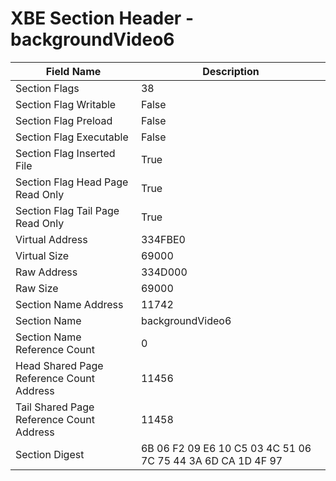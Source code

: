 # XBE Section Header - backgroundVideo6

| Field Name | Description |
|---|---|
| Section Flags | 38 |
| Section Flag Writable | False |
| Section Flag Preload | False |
| Section Flag Executable | False |
| Section Flag Inserted File | True |
| Section Flag Head Page Read Only | True |
| Section Flag Tail Page Read Only | True |
| Virtual Address | 334FBE0 |
| Virtual Size | 69000 |
| Raw Address | 334D000 |
| Raw Size | 69000 |
| Section Name Address | 11742 |
| Section Name | backgroundVideo6 |
| Section Name Reference Count | 0 |
| Head Shared Page Reference Count Address | 11456 |
| Tail Shared Page Reference Count Address | 11458 |
| Section Digest | 6B 06 F2 09 E6 10 C5 03 4C 51 06 7C 75 44 3A 6D CA 1D 4F 97 |
